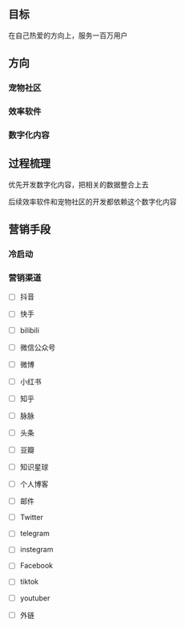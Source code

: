 ## 目标
在自己热爱的方向上，服务一百万用户



## 方向

### 宠物社区


### 效率软件


### 数字化内容

## 过程梳理
优先开发数字化内容，把相关的数据整合上去

后续效率软件和宠物社区的开发都依赖这个数字化内容



## 营销手段
### 冷启动


### 营销渠道
- [ ] 抖音
- [ ] 快手
- [ ] bilibili
- [ ] 微信公众号
- [ ] 微博
- [ ] 小红书
- [ ] 知乎
- [ ] 脉脉
- [ ] 头条
- [ ] 豆瓣
- [ ] 知识星球
- [ ] 个人博客
- [ ] 邮件
- [ ] Twitter
- [ ] telegram
- [ ] instegram
- [ ] Facebook
- [ ] tiktok
- [ ] youtuber
- [ ] 外链



